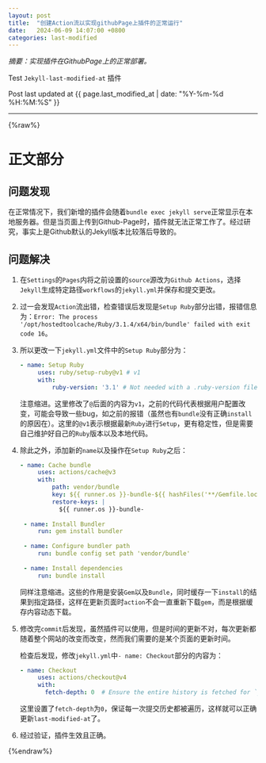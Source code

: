 ```yaml
---
layout: post
title:  "创建Action流以实现githubPage上插件的正常运行"
date:   2024-06-09 14:07:00 +0800
categories: last-modified
---
```


*摘要：实现插件在GithubPage上的正常部署。*

Test `Jekyll-last-modified-at` 插件

Post last updated at {{ page.last_modified_at | date: "%Y-%m-%d %H:%M:%S" }}

---
{%raw%}

# 正文部分

## 问题发现

在正常情况下，我们新增的插件会随着`bundle exec jekyll serve`正常显示在本地服务器。但是当页面上传到Github-Page时，插件就无法正常工作了。经过研究，事实上是Github默认的Jekyll版本比较落后导致的。

## 问题解决

1. 在`Settings`的`Pages`内将之前设置的`source`源改为`Github Actions`，选择`Jekyll`生成特定路径`workflows`的`jekyll.yml`并保存和提交更改。
2. 过一会发现`Action`流出错，检查错误后发现是`Setup Ruby`部分出错，报错信息为：`Error: The process '/opt/hostedtoolcache/Ruby/3.1.4/x64/bin/bundle' failed with exit code 16`。
3. 所以更改一下`jekyll.yml`文件中的`Setup Ruby`部分为：
   
   ```yml
   - name: Setup Ruby
        uses: ruby/setup-ruby@v1 # v1
        with:
            ruby-version: '3.1' # Not needed with a .ruby-version file
   ```

   注意缩进。这里修改了`@`后面的内容为`v1`，之前的代码代表根据用户配置改变，可能会导致一些bug，如之前的报错（虽然也有`bundle`没有正确`install`的原因在）。这里的`@v1`表示根据最新`Ruby`进行`Setup`，更有稳定性，但是需要自己维护好自己的`Ruby`版本以及本地代码。
4. 除此之外，添加新的`name`以及操作在`Setup Ruby`之后：
   
   ```yml
   - name: Cache bundle
        uses: actions/cache@v3
        with:
            path: vendor/bundle
            key: ${{ runner.os }}-bundle-${{ hashFiles('**/Gemfile.lock') }}
            restore-keys: |
              ${{ runner.os }}-bundle-
    
    - name: Install Bundler
        run: gem install bundler
    
    - name: Configure bundler path
        run: bundle config set path 'vendor/bundle'
      
    - name: Install dependencies
        run: bundle install
   ```

   同样注意缩进。这些的作用是安装`Gem`以及`Bundle`，同时缓存一下`install`的结果到指定路径，这样在更新页面时`action`不会一直重新下载`gem`，而是根据缓存内容动态下载。

5. 修改完`commit`后发现，虽然插件可以使用，但是时间的更新不对，每次更新都随着整个网站的改变而改变，然而我们需要的是某个页面的更新时间。
   
   检查后发现，修改`jekyll.yml`中`- name: Checkout`部分的内容为：

   ```yml
   - name: Checkout
        uses: actions/checkout@v4
        with:
          fetch-depth: 0  # Ensure the entire history is fetched for `jekyll-last-modified-at`
   ```

   这里设置了`fetch-depth`为`0`，保证每一次提交历史都被遍历，这样就可以正确更新`last-modified-at`了。
6. 经过验证，插件生效且正确。

{%endraw%}